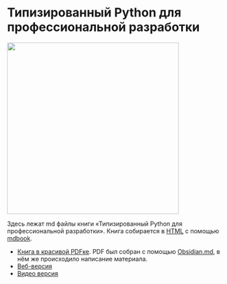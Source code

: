 # Типизированный Python для профессиональной разработки

<img src="https://raw.githubusercontent.com/alexey-goloburdin/typed-python-book/main/src/images/cover.png" width="400">

Здесь лежат md файлы книги «Типизированный Python для профессиональной разработки».
Книга собирается в [HTML](https://to.digital/typed-python) с помощью
[mdbook](https://rust-lang.github.io/mdBook/).

* [Книга в красивой PDFке](https://t.me/t0digital/151). PDF был собран с
помощью [Obsidian.md](https://obsidian.md/), в нём же происходило написание
материала.
* [Веб-версия](https://to.digital/typed-python/)
* [Видео версия](https://www.youtube.com/watch?v=dKxiHlZvULQ)
